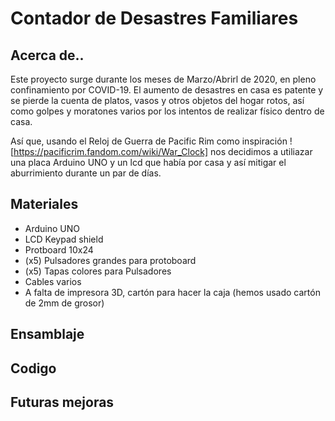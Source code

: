 # Contador de Desastres Familiares

## Acerca de..

Este proyecto surge durante los meses de Marzo/Abrirl de 2020, en pleno confinamiento por COVID-19.
El aumento de desastres en casa es patente y se pierde la cuenta de platos, vasos y otros objetos del hogar rotos, así como golpes y moratones varios por los intentos de realizar físico dentro de casa.

Así que, usando el Reloj de Guerra de Pacific Rim como inspiración ![https://pacificrim.fandom.com/wiki/War_Clock] nos decidimos a utiliazar una placa Arduino UNO y un lcd que había por casa y así mitigar el aburrimiento durante un par de días.

## Materiales

- Arduino UNO
- LCD Keypad shield
- Protboard 10x24
- (x5) Pulsadores grandes para protoboard
- (x5) Tapas colores para Pulsadores
- Cables varios
- A falta de impresora 3D, cartón para hacer la caja (hemos usado cartón de 2mm de grosor)

## Ensamblaje

## Codigo

## Futuras mejoras
